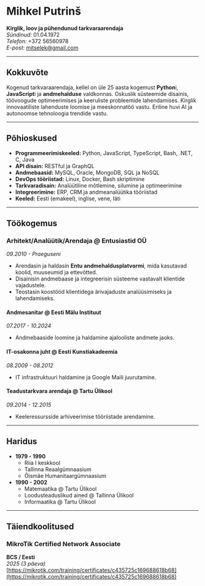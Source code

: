 # Mihkel Putrinš

**Kirglik, loov ja pühendunud tarkvaraarendaja**  
*Sündinud:* 01.04.1972  
*Telefon:* +372 56560978  
*E-post:* [mitselek@gmail.com](mailto:mitselek@gmail.com)  

---

## Kokkuvõte

Kogenud tarkvaraarendaja, kellel on üle 25 aasta kogemust **Python**i, **JavaScript**i ja **andmehalduse** valdkonnas. Oskuslik süsteemide disainis, töövoogude optimeerimises ja keeruliste probleemide lahendamises. Kirglik innovaatiliste lahenduste loomise ja meeskonnatöö vastu. Eriline huvi AI ja autonoomse tehnoloogia trendide vastu.

---

## Põhioskused

- **Programmeerimiskeeled:** Python, JavaScript, TypeScript, Bash, .NET, C, Java  
- **API disain:** RESTful ja GraphQL  
- **Andmebaasid:** MySQL, Oracle, MongoDB, SQL ja NoSQL  
- **DevOps tööriistad:** Linux, Docker, Bash skriptimine  
- **Tarkvaradisain:** Analüütiline mõtlemine, silumine ja optimeerimine  
- **Integreerimine:** ERP, CRM ja andmeanalüütika tööriistad  
- **Keeled:** Eesti (emakeel), inglise, vene, läti  

---

## Töökogemus

### Arhitekt/Analüütik/Arendaja @ Entusiastid OÜ  

*09.2010 - Praeguseni*  

- Arendasin ja haldasin **Entu andmehaldusplatvormi**, mida kasutavad koolid, muuseumid ja ettevõtted.  
- Disainisin andmebaase ja integreerisin süsteeme vastavalt klientide vajadustele.  
- Teostasin koostööd klientidega ärivajaduste analüüsimiseks ja lahendamiseks.

#### Andmesanitar @ Eesti Mälu Instituut

*07.2017 - 10.2024*  

- Andmebaaside loomine ja haldamine ajalooliste andmete jaoks.

#### IT-osakonna juht @ Eesti Kunstiakadeemia

*08.2009 - 08.2012*  

- IT infrastruktuuri haldamine ja Google Maili juurutamine.

#### Teadustarkvara arendaja @ Tartu Ülikool

*09.2014 - 12.2015*  

- Keeleressursside arhiveerimise tööriistade arendamine.

---

## Haridus

- **1979 - 1990**
  - Riia I keskkool  
  - Tallinna Reaalgümnaasium  
  - Õismäe Humanitaargümnaasium  
- **1990 - 2002**
  - Matemaatika @ Tartu Ülikool  
  - Loodusteaduslikud ained @ Tallinna Ülikool  
  - Informaatika @ Tartu Ülikool  

---

## Täiendkoolitused

### MikroTik Certified Network Associate  

**BCS / Eesti**  
*2025 (3 päeva)*  
[https://mikrotik.com/training/certificates/c435725c169688618b68](https://mikrotik.com/training/certificates/c435725c169688618b68)
